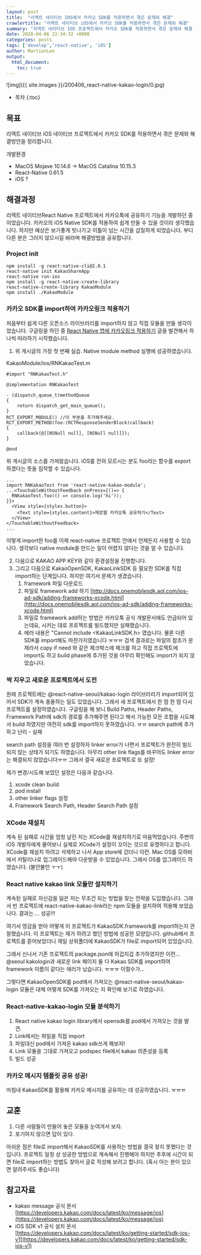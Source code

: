 ```yaml
---
layout: post
title:  "리엑트 네이티브 IOS에서 카카오 SDK를 적용하면서 겪은 문제와 해결"
crawlertitle: "리엑트 네이티브 iOS에서 카카오 SDK를 적용하면서 겪은 문제와 해결"
summary: "리엑트 네이티브 IOS 프로젝트에서 카카오 SDK를 적용하면서 겪은 문제와 해결 방법을 알아봅니다."
date: 2020-04-06 22:34:32 +0900
categories: posts
tags: ['develop','react-native', 'iOS']
author: MartianLee
output:
  html_document:
    toc: true
---
```


![img]({{ site.images }}/200406_react-native-kakao-login/0.jpg)

* 목차
{:toc}

## 목표
리엑트 네이티브 iOS 네이티브 프로젝트에서 카카오 SDK를 적용하면서 겪은 문제와 해결방안을 정리합니다.

개발환경
* MacOS Mojave 10.14.6 -> MacOS Catalina 10.15.3
* React-Native 0.61.5
* iOS ?

## 해결과정

리엑트 네이티브React Native 프로젝트에서 카카오톡에 공유하기 기능을 개발하던 중이었습니다. 카카오의 iOS Native SDK를 적용하여 쉽게 만들 수 있을 것이라 생각했습니다.
하지만 예상은 보기좋게 빗나가고 이틀이 넘는 시간을 삽질하게 되었습니다. 부디 다른 분은 그러지 않으시길 바라며 해결방법을 공유합니다.

### Project init
```
npm install -g react-native-cli@2.0.1
react-native init KakaoShareApp
react-native run-ios
npm install -g react-native-create-library
react-native-create-library KakaoModule
npm install ./KakaoModule
```

### 카카오 SDK를 import하여 카카오링크 적용하기
처음부터 쉽게 다른 오픈소스 라이브러리를 import하지 않고 직접 모듈을 만들 생각이었습니다. 구글링을 하던 중 [React Native 앱에 카카오링크 적용하기](https://medium.com/@zeroweb.tech/react-native-앱에-카카오링크-적용하기-d170d31b780b) 글을 발견해서 하나씩 따라하기 시작했습니다.
1. 위 게시글의 가장 첫 번째 실습. Native module method 실행에 성공하였습니다.

KakaoModule/ios/RNKakaoTest.m

```
#import "RNKakaoTest.h"

@implementation RNKakaoTest

- (dispatch_queue_t)methodQueue
{
    return dispatch_get_main_queue();
}
RCT_EXPORT_MODULE() //이 부분을 추가해주세요.
RCT_EXPORT_METHOD(foo:(RCTResponseSenderBlock)callback)
{
    callback(@[[NSNull null], [NSNull null]]);
}

@end
```

위 게시글의 소스를 가져왔습니다. iOS를 전혀 모르시는 분도 foo라는 함수를 export하겠다는 뜻을 짐작할 수 있습니다.

```
...
import RNKakaoTest from 'react-native-kakao-module';
...<TouchableWithoutFeedback onPress={()=> {
  RNKakaoTest.foo(() => console.log('hi'));
}}>
  <View style={styles.button}>
    <Text style={styles.content}>제로웹 카카오톡 공유하기</Text>
  </View>
</TouchableWithoutFeedback>
...
```
이렇게 import한 foo를 이제 react-native 프로젝트 안에서 언제든지 사용할 수 있습니다.
생각보다 native module을 만드는 일이 어렵지 않다는 것을 알 수 있습니다.

2. 다음으로 KAKAO APP KEY와 같이 환경설정을 진행합니다.
3. 그리고 다음으로 KakaoOpenSDK, KakaoLinkSDK 등 필요한 SDK를 직접 import하는 단계입니다. 하지만 여기서 문제가 생겼습니다.
    1. framework 파일 다운로드
    2. 파일로 framework add 하기 [http://docs.onemobilesdk.aol.com/ios-ad-sdk/adding-frameworks-xcode.html](http://docs.onemobilesdk.aol.com/ios-ad-sdk/adding-frameworks-xcode.html)
    3. 파일로 framework add하는 방법은 카카오톡 공식 개발문서에도 언급되어 있는데요, 시키는 대로 프로젝트를 빌드했지만 실패했습니다.
    4. 에러 내용은 "Cannot include <KakaoLinkSDK.h> 였습니다. 물론 다른 SDK를 import해도 마찬가지였습니다 ㅠㅠㅠ
      검색 결과로는 파일의 참조가 문제라서 copy if need 와 같은 체크박스에 체크를 하고 직접 프로젝트에 import도 하고 build phase에 추가된 것을 아무리 확인해도 import가 되지 않았습니다.


### 싹 지우고 새로운 프로젝트에서 도전

원래 프로젝트에는 @react-native-seoul/kakao-login 라이브러리가 import되어 있어서 SDK가 계속 충돌하는 일도 있었습니다. 그래서 새 프로젝트에서 한 땀 한 땀 다시 프로젝트를 설정하였습니다. 구글링을 해 보니 Build Paths, Header Paths, Framework Path에 sdk의 경로를 추가해주면 된다고 해서 가능한 모든 조합을 시도해서 build 하였지만 여전히 sdk를 import하지 못하였습니다. ㅠㅠ
search path에 추가하고 난리 - 실패

search path 설정을 여러 번 설정하자 linker error가 나면서 프로젝트가 완전히 빌드되지 않는 상태가 되기도 하였습니다. 아무리 other link flags를 바꾸어도 linker error는 해결되지 않았습니다ㅠㅠ 그래서 결국 새로운 프로젝트로 또 설정!

제가 변경/시도해 보았던 설정은 다음과 같습니다.
1. xcode clean build
2. pod install
3. other linker flags 설정
4. Framework Search Path, Header Search Path 설정

### XCode 재설치
계속 된 실패로 시간을 엄청 날린 저는 XCode를 재설치하기로 마음먹었습니다. 주변의 iOS 개발자에게 물어보니 실제로 XCode가 설정이 꼬이는 것으로 유명하다고 합니다. XCode를 재설치 하려고 삭제하고 나서 App store에 갔더니 이런. Mac OS를 모하비에서 카탈리나로 업그레이드해야 다운받을 수 있었습니다. 그래서 OS를 업그레이드 하였습니다. (불안불안 ㅜㅜ)

### React native kakao link 모듈만 설치하기
계속된 실패로 자신감을 잃은 저는 무조건 되는 방법을 찾는 전략을 도입했습니다. 그래서 빈 프로젝트에 react-native-kakao-link라는 npm 모듈을 설치하여 적용해 보았습니다. 결과는.... 성공!!!

여기서 영감을 받아 어떻게 이 프로젝트가 KakaoSDK.framework를 import하는지 관찰했습니다. 이 프로젝트는 제가 하려고 했던 방법에 성공한 모양입니다. github에서 프로젝트를 뜯어보았더니 제일 상위폴더에 KakaoSDK가 file로 import되어 있었습니다.

그래서 신나서 기존 프로젝트의 package.json에 허겁지겁 추가하였지만 이런... @seoul kakologin과 새로운 link 페이지 둘 다 Kakao SDK를 import하여 framework 이름이 같다는 에러가 났습니다. ㅠㅠㅠ 이럴수가...

그렇다면 KakaoOpenSDK를 pod에서 가져오는 @react-native-seoul/kakao-login 모듈은 대체 어떻게 SDK를 가져오는 지 확인해 보기로 하였습니다.

### React-native-kakao-login 모듈 분석하기

  1. React native kakao login library에서 opensdk를 pod에서 가져오는 것을 발견.
  2. Link에서는 파일을 직접 import
  3. 파일대신 pod에서 가져온 kakao sdk쓰게 해보자!
  4. Link 모듈을 그대로 가져오고 podspec file에서 kakao 의존성을 등록
  5. 빌드 성공

### 카카오 메시지 템플릿 공유 성공!
마침내 KakaoSDK를 활용해 카카오 메시지를 공유하는 데 성공하였습니다. ㅠㅠㅠ



## 교훈


1. 다른 사람들이 만들어 놓은 모듈을 눈여겨서 보자.
2. 포기하지 않으면 답이 있다.

아쉬운 점은 file로 import해서 KakaoSDK를 사용하는 방법을 결국 찾지 못했다는 것입니다. 프로젝트 일정 상 성공한 방법으로 계속해서 진행해야 하지만 추후에 시간이 되면 file로 import하는 방법도 찾아서 글로 작성해 보려고 합니다. (혹시 아는 분이 있으면 알려주셔도 좋습니다)


## 참고자료

* kakao message 공식 문서 [https://developers.kakao.com/docs/latest/ko/message/ios](https://developers.kakao.com/docs/latest/ko/message/ios)
* iOS SDK v1 공식 설치 문서 [https://developers.kakao.com/docs/latest/ko/getting-started/sdk-ios-v1](https://developers.kakao.com/docs/latest/ko/getting-started/sdk-ios-v1)

